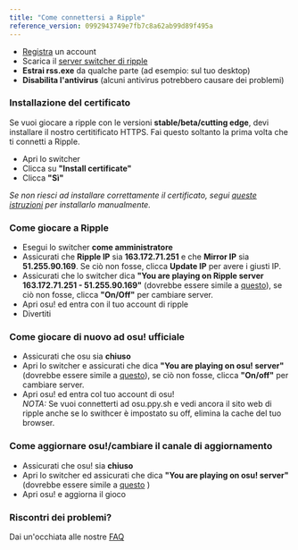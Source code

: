 ```yaml
---
title: "Come connettersi a Ripple"
reference_version: 0992943749e7fb7c8a62ab99d89f495a
---
```

- [Registra](http://ripple.moe/index.php?p=3) un account 
- Scarica il [server switcher di ripple](https://mu.nyodev.xyz/upd.php?id=18)
- **Estrai rss.exe** da qualche parte (ad esempio: sul tuo desktop)  
- **Disabilita l'antivirus** (alcuni antivirus potrebbero causare dei problemi)  


### Installazione del certificato
Se vuoi giocare a ripple con le versioni **stable/beta/cutting edge**, devi installare il nostro certitificato HTTPS.
Fai questo soltanto la prima volta che ti connetti a Ripple.  

- Apri lo switcher 
- Clicca su **"Install certificate"**  
- Clicca **"Sì"**  

*Se non riesci ad installare correttamente il certificato, segui [queste istruzioni](https://ripple.moe/index.php?p=16&id=12) per installarlo manualmente.*

### Come giocare a Ripple
- Esegui lo switcher **come amministratore**  
- Assicurati che **Ripple IP** sia **163.172.71.251** e che **Mirror IP** sia **51.255.90.169**. Se ciò non fosse, clicca **Update IP** per avere i giusti IP.
- Assicurati che lo switcher dica **"You are playing on Ripple server 163.172.71.251 - 51.255.90.169"** (dovrebbe essere simile a [questo](https://b.catgirlsare.sexy/xqJw.png)), se ciò non fosse, clicca **"On/Off"** per cambiare server.  
- Apri osu! ed entra con il tuo account di ripple 
- Divertiti  

### Come giocare di nuovo ad osu! ufficiale
- Assicurati che osu sia **chiuso**  
- Apri lo switcher e assicurati che dica **"You are playing on osu! server"** (dovrebbe essere simile a [questo](https://b.catgirlsare.sexy/c_lb.png)), se ciò non fosse, clicca **"On/off"** per cambiare server.
- Apri osu! ed entra col tuo account di osu!	
_NOTA:_ Se vuoi connetterti ad osu.ppy.sh e vedi ancora il sito web di ripple anche se lo swithcer è impostato su off, elimina la cache del tuo browser.

### Come aggiornare osu!/cambiare il canale di aggiornamento
- Assicurati che osu! sia **chiuso**  
- Apri lo switcher ed assicurati che dica **"You are playing on osu! server"** (dovrebbe essere simile a [questo](https://b.catgirlsare.sexy/c_lb.png) )  
- Apri osu! e aggiorna il gioco

### Riscontri dei problemi?

Dai un'occhiata alle nostre [FAQ](https://ripple.moe/doc/5)
